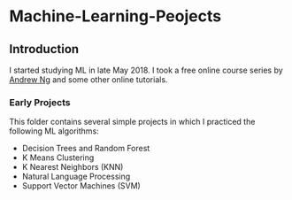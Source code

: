 # Machine-Learning-Peojects

## Introduction
I started studying ML in late May 2018. I took a free online course series by [Andrew Ng](https://www.coursera.org/learn/machine-learning/home/welcome) and some other online tutorials. 

### Early Projects
This folder contains several simple projects in which I practiced the following ML algorithms:
* Decision Trees and Random Forest
* K Means Clustering 
* K Nearest Neighbors (KNN)
* Natural Language Processing
* Support Vector Machines (SVM)
